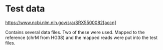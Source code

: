 # Test data

https://www.ncbi.nlm.nih.gov/sra/SRX5500082[accn]

Contains several data files. Two of these were used. Mapped to the reference (chrM from HG38)  and the mapped reads were put into the test files.

